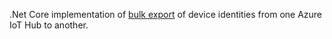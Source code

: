 .Net Core implementation of [bulk export](https://docs.microsoft.com/en-us/azure/iot-hub/iot-hub-bulk-identity-mgmt) of device identities from one Azure IoT Hub to another.